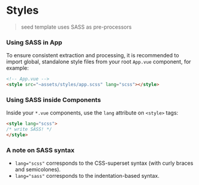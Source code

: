 # Styles

> seed template uses SASS as pre-processors

### Using SASS in App

To ensure consistent extraction and processing, it is recommended to import global, standalone style files from your root `App.vue` component, for example:

``` html
<!-- App.vue -->
<style src="~assets/styles/app.scss" lang="scss"></style>
```

### Using SASS inside Components

Inside your `*.vue` components, use the `lang` attribute on `<style>` tags:

``` html
<style lang="scss">
/* write SASS! */
</style>
```

### A note on SASS syntax

- `lang="scss"` corresponds to the CSS-superset syntax (with curly braces and semicolones).
- `lang="sass"` corresponds to the indentation-based syntax.

